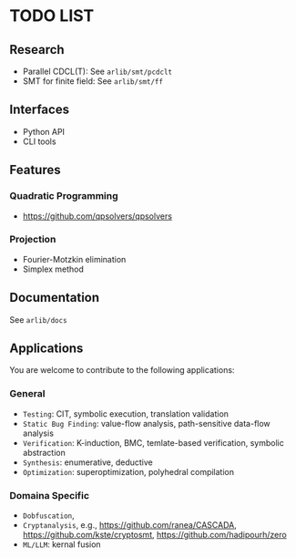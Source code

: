 # TODO LIST

## Research 

- Parallel CDCL(T): See `arlib/smt/pcdclt`
- SMT for finite field: See  `arlib/smt/ff`

## Interfaces

- Python API
- CLI tools

## Features

### Quadratic Programming

- https://github.com/qpsolvers/qpsolvers

### Projection

 - Fourier-Motzkin elimination
 - Simplex method
  

## Documentation

See  `arlib/docs`

## Applications
You are welcome to contribute to the following applications:

### General

- `Testing`: CIT, symbolic execution, translation validation
- `Static Bug Finding`: value-flow analysis, path-sensitive data-flow analysis
- `Verification`: K-induction, BMC, temlate-based verification, symbolic abstraction
- `Synthesis`: enumerative, deductive
- `Optimization`: superoptimization, polyhedral compilation

### Domaina Specific

- `Dobfuscation`,
- `Cryptanalysis`, e.g., https://github.com/ranea/CASCADA, https://github.com/kste/cryptosmt, https://github.com/hadipourh/zero
- `ML/LLM`: kernal fusion

